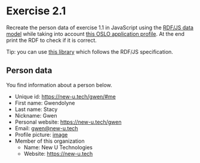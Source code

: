 # Exercise 2.1

Recreate the person data of exercise 1.1 in JavaScript using the [RDF/JS data model](http://rdf.js.org/data-model-spec/)
while taking into account [this OSLO application profile](https://data.vlaanderen.be/doc/applicatieprofiel/persoon-basis/).
At the end print the RDF to check if it is correct.

Tip: you can use [this library](https://github.com/rdfjs/N3.js) which follows the RDF/JS specification.

## Person data

You find information about a person below.

- Unique id: https://new-u.tech/gwen/#me
- First name: Gwendolyne
- Last name: Stacy
- Nickname: Gwen
- Personal website: https://new-u.tech/gwen
- Email: gwen@new-u.tech
- Profile picture: [image](https://static.wikia.nocookie.net/marveldatabase/images/e/e7/Symbiote_Spider-Man_Vol_1_1_Artgerm_Virgin_Variant.jpg/revision/latest/scale-to-width-down/856?cb=20190125221031)
- Member of this organization
  - Name: New U Technologies
  - Website: https://new-u.tech
